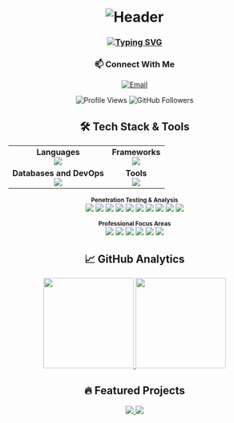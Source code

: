 <h1 align="center">
  <img src="https://capsule-render.vercel.app/api?type=waving&color=1E90FF&height=200&section=header&text=Hi%20there,%20I'm%20Max%20👋&fontSize=40&fontColor=fff&animation=fadeIn&fontAlignY=35" alt="Header"/>
</h1>

<h3 align="center">
  <a href="https://git.io/typing-svg">
    <img src="https://readme-typing-svg.demolab.com?font=Fira+Code&weight=600&size=22&duration=4000&pause=1000&color=1E90FF&center=true&vCenter=true&width=500&height=30&lines=Information+Security+Specialist;AI+and+Machine+Learning+Enthusiast;Python%2FC%2B%2B+Developer;Data+Classification+Expert" alt="Typing SVG" />
  </a>
</h3>

<div align="center">

### 📫 Connect With Me
[![Email](https://img.shields.io/badge/Email-cafe2roshan@gmail.com-1E90FF?style=for-the-badge&logo=gmail&logoColor=white)](mailto:cafe2roshan@gmail.com)

![Profile Views](https://komarev.com/ghpvc/?username=CafeRoshans&color=1E90FF&style=for-the-badge)
![GitHub Followers](https://img.shields.io/github/followers/CafeRoshans?color=1E90FF&style=for-the-badge)
</div>


<div align="center">
  
## 🛠️ Tech Stack & Tools

  
<table align="center">
  <tr>
    <td align="center">
      <strong>Languages</strong><br>
      <img src="https://skillicons.dev/icons?i=python,cpp,js,java,bash,powershell,rust" />
    </td>
    <td align="center">
      <strong>Frameworks</strong><br>
      <img src="https://skillicons.dev/icons?i=django,flask,tensorflow,pytorch,fastapi" />
    </td>
  </tr>
  <tr>
    <td align="center">
      <strong>Databases and DevOps</strong><br>
      <img src="https://skillicons.dev/icons?i=postgresql,mongodb,mysql,sqlite,docker,kubernetes,nginx" />
    </td>
    <td align="center">
      <strong>Tools</strong><br>
      <img src="https://skillicons.dev/icons?i=git,linux,windows,vscode,pycharm" />
    </td>
  </tr>
</table>

<p align="center">
<sub><b>Penetration Testing & Analysis</b></sub><br>
<img src="https://img.shields.io/badge/Wireshark-1679A7?style=flat-square&logo=wireshark&logoColor=white" />
<img src="https://img.shields.io/badge/Metasploit-FF0000?style=flat-square" />
<img src="https://img.shields.io/badge/Burp%20Suite-000000?style=flat-square" />
<img src="https://img.shields.io/badge/Nmap-000000?style=flat-square" />
<img src="https://img.shields.io/badge/OWASP%20ZAP-000000?style=flat-square" />
<img src="https://img.shields.io/badge/Scikit--Learn-F7931E?style=flat-square&logo=scikit-learn&logoColor=white" />
<img src="https://img.shields.io/badge/Pandas-150458?style=flat-square&logo=pandas&logoColor=white" />
<img src="https://img.shields.io/badge/NumPy-013243?style=flat-square&logo=numpy&logoColor=white" />
<img src="https://img.shields.io/badge/OpenCV-5C3EE8?style=flat-square&logo=opencv&logoColor=white" />
<img src="https://img.shields.io/badge/Jupyter-F37626?style=flat-square&logo=jupyter&logoColor=white" />
</p>
<p align="center">
<sub><b>Professional Focus Areas</b></sub><br>
<img src="https://img.shields.io/badge/AI/ML-Data%20Classification-FF6B6B?style=flat-square" />
<img src="https://img.shields.io/badge/Cyber%20Security-Penetration%20Testing-00FF00?style=flat-square" />
<img src="https://img.shields.io/badge/Threat%20Intelligence-FF6B6B?style=flat-square" />
<img src="https://img.shields.io/badge/DevSecOps-00FF00?style=flat-square" />
<img src="https://img.shields.io/badge/Network%20Security-1679A7?style=flat-square" />
<img src="https://img.shields.io/badge/Incident%20Response-000000?style=flat-square" />
</p>

</div>

<div align="center">

## 📈 GitHub Analytics

<p align="center">
  <a href="https://github.com/CafeRoshans">
    <img height="180em" src="https://github-readme-stats.vercel.app/api?username=CafeRoshans&show_icons=true&hide_border=true&theme=buephy&hide=prs,issues&count_private=true&include_all_commits=true&line_height=27&card_width=500" />
    <img height="180em" src="https://github-readme-stats.vercel.app/api/top-langs/?username=CafeRoshans&layout=compact&hide_border=true&theme=buephy&langs_count=5&card_width=400" />
  </a>
</p>

</div>

<div align="center">

<div align="center">

## 🔥 Featured Projects

<p align="center">
  <a href="https://github.com/CafeRoshans/PIRrate">
    <img src="https://github-readme-stats.vercel.app/api/pin/?username=CafeRoshans&repo=PIRrate&theme=buephy&show_owner=true" />
  </a>
  <a href="https://github.com/Terryroud/Harry_Potter_bot">
    <img src="https://github-readme-stats.vercel.app/api/pin/?username=Terryroud&repo=Harry_Potter_bot&theme=buephy&show_owner=true" />
  </a>
</p>

</div>

